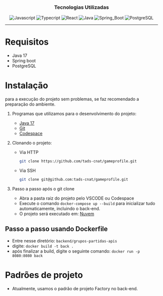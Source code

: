 <div align="center">

### Tecnologias Utilizadas
  
![Javascript](https://img.shields.io/badge/JavaScript-F7DF1E?style=for-the-badge&logo=javascript&logoColor=black)
![Typecript](https://img.shields.io/badge/TypeScript-007ACC?style=for-the-badge&logo=typescript&logoColor=white)
![React](https://img.shields.io/badge/React-20232A?style=for-the-badge&logo=react&logoColor=61DAFB)
![Java](https://img.shields.io/badge/Java-ED8B00?style=for-the-badge&logo=java&logoColor=white)
![Spring_Boot](https://img.shields.io/badge/Spring_Boot-F2F4F9?style=for-the-badge&logo=spring-boot)
![PostgreSQL](https://img.shields.io/badge/PostgreSQL-316192?style=for-the-badge&logo=postgresql&logoColor=white)
</div>  

___

# Requisitos
* Java 17
* Spring boot
* PostgreSQL

# Instalação
para  a execução do projeto sem problemas, se faz recomendado a preparação do ambiente.

1. Programas que utilizamos para o desenvolvimento do projeto:
	- [Java 17](https://www.oracle.com/java/technologies/downloads/)
	- [Git](https://git-scm.com/)
	- [Codespace](https://github.com/features/codespaces)
2. Clonando o projeto:
	- Via HTTP
		 ```bash
		 git clone https://github.com/tads-cnat/gameprofile.git
		 ```
	- Via SSH
		```bash
		git clone git@github.com:tads-cnat/gameprofile.git
   

3. Passo a passo após o git clone

   - Abra a pasta raiz do projeto pelo VSCODE ou Codespace
   - Execute o comando ```docker-compose up --build``` para inicializar tudo automaticamente, incluindo o back-end.
   - O projeto será executado em: 
[Nuvem](http://4.246.163.92:8080/)

## Passo a passo usando Dockerfile

- Entre nesse  diretório: `backend/grupos-partidas-apis`
- digite: ```docker build -t back .```
- após finalizar a build, digite o seguinte comando: ```docker run -p 8080:8080 back```


# Padrões de projeto


* Atualmente, usamos o padrão de projeto Factory no back-end.